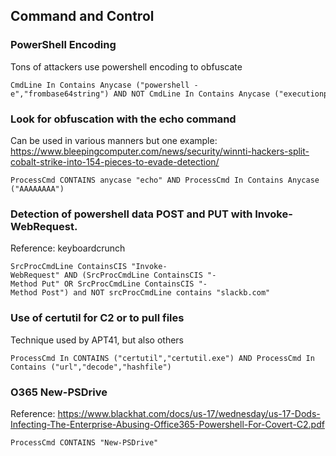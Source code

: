 ## Command and Control

### PowerShell Encoding

Tons of attackers use powershell encoding to obfuscate

```
CmdLine In Contains Anycase ("powershell -e","frombase64string") AND NOT CmdLine In Contains Anycase ("executionpolicy","SentinelTroubleshooter.ps1")
```

### Look for obfuscation with the echo command 

Can be used in various manners but one example: https://www.bleepingcomputer.com/news/security/winnti-hackers-split-cobalt-strike-into-154-pieces-to-evade-detection/

```
ProcessCmd CONTAINS anycase "echo" AND ProcessCmd In Contains Anycase ("AAAAAAAA")
```

### Detection of powershell data POST and PUT with Invoke-WebRequest. 

Reference: keyboardcrunch

```
SrcProcCmdLine ContainsCIS "Invoke-WebRequest" AND (SrcProcCmdLine ContainsCIS "-Method Put" OR SrcProcCmdLine ContainsCIS "-Method Post") and NOT srcProcCmdLine contains "slackb.com"
```

### Use of certutil for C2 or to pull files

Technique used by APT41, but also others

```
ProcessCmd In CONTAINS ("certutil","certutil.exe") AND ProcessCmd In Contains ("url","decode","hashfile")
```

### O365 New-PSDrive

Reference: https://www.blackhat.com/docs/us-17/wednesday/us-17-Dods-Infecting-The-Enterprise-Abusing-Office365-Powershell-For-Covert-C2.pdf

```
ProcessCmd CONTAINS "New-PSDrive"
```

